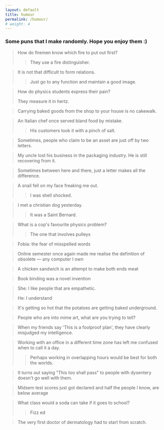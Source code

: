 ```yaml
---
layout: default
title: humour
permalink: /humour/
# weight: 4
---
```


### Some puns that I make randomly. Hope you enjoy them :)

> How do firemen know which fire to put out first?
>> They use a fire distinguisher.


> It is not that difficult to form relations.
> 
>> Just go to any function and maintain a good image.


> How do physics students express their pain?
> 
> They measure it in hertz.


> Carrying baked goods from the shop to your house is no cakewalk.


> An Italian chef once served bland food by mistake.
> 
>> His customers took it with a pinch of salt.

> Sometimes, people who claim to be an asset are just off by two letters.

> My uncle lost his business in the packaging industry. He is still recovering from it.

> Sometimes between here and there, just a letter makes all the difference.

> A snail fell on my face freaking me out.
> 
>> I was shell shocked.

> I met a christian dog yesterday.
> 
>> It was a Saint Bernard.

> What is a cop's favourite physics problem?
> 
>> The one that involves pulleys

> Fobia: the fear of misspelled words

> Online semester once again made me realise the definition of obsolete — any computer I own

> A chicken sandwich is an attempt to make both ends meat

> Book binding was a novel invention

> She: I like people that are empathetic.
> 
> He: I understand

> It's getting so hot that the potatoes are getting baked underground.

> People who are into mime art, what are you trying to tell?

> When my friends say 'This is a foolproof plan', they have clearly misjudged my intelligence.

> Working with an office in a different time zone has left me confused when to call it a day.
> 
>>  Perhaps working in overlapping hours would be best for both the worlds.

> It turns out saying "This too shall pass" to people with dysentery doesn't go well with them.

> Midsem test scores just got declared and half the people I know, are below average 

> What class would a soda can take if it goes to school?
> 
>>  Fizz ed

> The very first doctor of dermatology had to start from scratch.